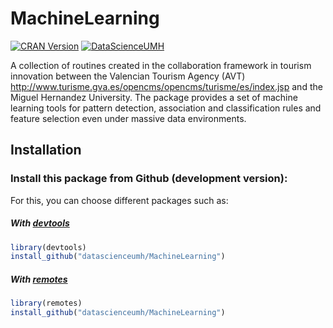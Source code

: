 # MachineLearning
[![CRAN Version](https://www.r-pkg.org/badges/version/MachineLearning)](https://cran.r-project.org/web/packages/MachineLearning/)
[![DataScienceUMH](https://img.shields.io/badge/DataScience-UMH-orange.svg)](https://img.shields.io/badge/DataScience-UMH-orange.svg)


A collection of routines created in the collaboration framework in tourism innovation between the Valencian Tourism Agency (AVT) <http://www.turisme.gva.es/opencms/opencms/turisme/es/index.jsp> and the Miguel Hernandez University. 
The package provides a set of machine learning tools for pattern  detection, association and classification rules and feature selection even under massive data environments.

## Installation

### Install this package from Github (development version):

For this, you can choose different packages such as:

##### With [devtools](https://github.com/hadley/devtools)

```r
library(devtools)
install_github("datascienceumh/MachineLearning")
```
##### With [remotes](https://github.com/r-lib/remotes)

```r
library(remotes)
install_github("datascienceumh/MachineLearning")
```



